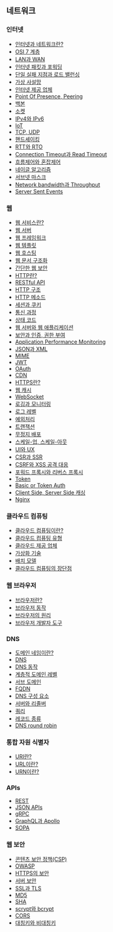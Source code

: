 ## 네트워크
### 인터넷
- [인터넷과 네트워크란?]()
- [OSI 7 계층]()
- [LAN과 WAN]()
- [인터넷 패킷과 포워딩]()
- [단일 실패 지점과 로드 밸런싱]()
- [가상 사설망]()
- [인터넷 제공 업체]()
- [Point Of Presence, Peering]()
- [백본]()
- [소켓]()
- [IPv4와 IPv6]()
- [IoT]()
- [TCP, UDP]()
- [핸드셰이킹]()
- [RTT와 RTO]()
- [Connection Timeout과 Read Timeout]()
- [흐름제어와 혼잡제어]()
- [네이글 알고리즘]()
- [서브넷 마스크]()
- [Network bandwidth과 Throughput]()
- [Server Sent Events]()
### 웹
- [웹 서비스란?]()
- [웹 서버]()
- [웹 프레임워크]()
- [웹 템플릿]()
- [웹 호스팅]()
- [웹 문서 구조화]()
- [간단한 웹 보안]()
- [HTTP란?]()
- [RESTful API]()
- [HTTP 구조]()
- [HTTP 메소드]()
- [세션과 쿠키]()
- [통신 과정]()
- [상태 코드]()
- [웹 서버와 웹 애플리케이션]()
- [보안과 인증, 권한 부여]()
- [Application Performance Monitoring]()
- [JSON과 XML]()
- [MIME]()
- [JWT]()
- [OAuth]()
- [CDN]()
- [HTTPS란?]()
- [웹 캐시]()
- [WebSocket]()
- [로깅과 모니터링]()
- [로그 레벨]()
- [예외처리]()
- [트랜잭션]()
- [무정지 배포]()
- [스케일-업, 스케일-아웃]()
- [UI와 UX]()
- [CSR과 SSR]()
- [CSRF와 XSS 공격 대응]()
- [포워드 프록시와 리버스 프록시]()
- [Token]()
- [Basic or Token Auth]()
- [Client Side, Server Side 캐싱]()
- [Nginx]()
### 클라우드 컴퓨팅
- [클라우드 컴퓨팅이란?]()
- [클라우드 컴퓨팅 유형]()
- [클라우드 제공 업체]()
- [가상화 기술]()
- [배치 모델]()
- [클라우드 컴퓨팅의 장단점]()
### 웹 브라우저
- [브라우저란?]()
- [브라우저 동작]()
- [브라우저의 원리]()
- [브라우저 개발자 도구]()
### DNS
- [도메인 네임이란?]()
- [DNS]()
- [DNS 동작]()
- [계층적 도메인 레벨]()
- [서브 도메인]()
- [FQDN]()
- [DNS 구성 요소]()
- [서버와 리졸버]()
- [쿼리]()
- [레코드 종류]()
- [DNS round robin]()
### 통합 자원 식별자
- [URI란?]()
- [URL이란?]()
- [URN이란?]()
### APIs
- [REST]()
- [JSON APIs]()
- [gRPC]()
- [GraphQL과 Apollo]()
- [SOPA]()
### 웹 보안
- [콘텐츠 보안 정책(CSP)]()
- [OWASP]()
- [HTTPS의 보안]()
- [서버 보안]()
- [SSL과 TLS]()
- [MD5]()
- [SHA]()
- [scrypt와 bcrypt]()
- [CORS]()
- [대칭키와 비대칭키]()